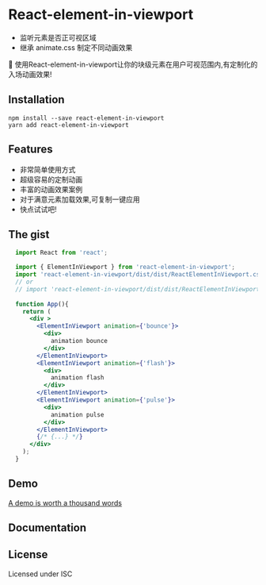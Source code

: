 # React-element-in-viewport
- 监听元素是否正可视区域
- 继承 animate.css 制定不同动画效果

🎉 使用React-element-in-viewport让你的块级元素在用户可视范围内,有定制化的入场动画效果!

## Installation

```
npm install --save react-element-in-viewport
yarn add react-element-in-viewport
```

## Features

- 非常简单使用方式
- 超级容易的定制动画
- 丰富的动画效果案例
- 对于满意元素加载效果,可复制一键应用
- 快点试试吧!

## The gist

```jsx
  import React from 'react';

  import { ElementInViewport } from 'react-element-in-viewport';
  import 'react-element-in-viewport/dist/dist/ReactElementInViewport.css';
  // or
  // import 'react-element-in-viewport/dist/dist/ReactElementInViewport.min.css';
  
  function App(){
    return (
      <div >
        <ElementInViewport animation={'bounce'}>
          <div>
            animation bounce
          </div>
        </ElementInViewport>
        <ElementInViewport animation={'flash'}>
          <div>
            animation flash
          </div>
        </ElementInViewport>
        <ElementInViewport animation={'pulse'}>
          <div>
            animation pulse
          </div>
        </ElementInViewport>
        {/* {...} */}
      </div>
    );
  }
```

## Demo

[A demo is worth a thousand words](https://yunstv.github.io/react-element-in-viewport/)

## Documentation

## License

Licensed under ISC

